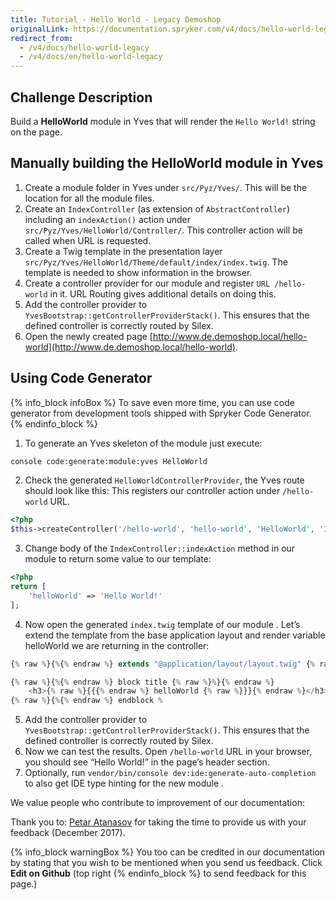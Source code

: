 ```yaml
---
title: Tutorial - Hello World - Legacy Demoshop
originalLink: https://documentation.spryker.com/v4/docs/hello-world-legacy
redirect_from:
  - /v4/docs/hello-world-legacy
  - /v4/docs/en/hello-world-legacy
---
```


<!--used to be: http://spryker.github.io/challenge/hello-world/-->

## Challenge Description
Build a **HelloWorld**  module in Yves that will render the `Hello World!` string on the page.

## Manually building the HelloWorld module in Yves

1. Create a module folder in Yves under `src/Pyz/Yves/`. This will be the location for all the module  files.
2. Create an `IndexController` (as extension of `AbstractController`) including an `indexAction()` action under `src/Pyz/Yves/HelloWorld/Controller/`. This controller action will be called when URL is requested.
3. Create a Twig template in the presentation layer `src/Pyz/Yves/HelloWorld/Theme/default/index/index.twig`. The template is needed to show information in the browser.
4. Create a controller provider for our module  and register `URL /hello-world` in it. URL Routing gives additional details on doing this.
5. Add the controller provider to `YvesBootstrap::getControllerProviderStack()`. This ensures that the defined controller is correctly routed by Silex.
6. Open the newly created page [http://www.de.demoshop.local/hello-world](http://www.de.demoshop.local/hello-world).

## Using Code Generator

{% info_block infoBox %}
To save even more time, you can use code generator from development tools shipped with Spryker Code Generator.
{% endinfo_block %}

1. To generate an Yves skeleton of the module  just execute:
```bash
console code:generate:module:yves HelloWorld
```
2. Check the generated `HelloWorldControllerProvider`, the Yves route should look like this:
This registers our controller action under `/hello-world` URL.
```php
<?php
$this->createController('/hello-world', 'hello-world', 'HelloWorld', 'Index', 'index');
```
3. Change body of the `IndexController::indexAction` method in our module  to return some value to our template:
```php
<?php
return [
    'helloWorld' => 'Hello World!'
];
```
4. Now open the generated `index.twig` template of our module . Let’s extend the template from the base application layout and render variable helloWorld we are returning in the controller:
```php
{% raw %}{%{% endraw %} extends "@application/layout/layout.twig" {% raw %}%}{% endraw %}

{% raw %}{%{% endraw %} block title {% raw %}%}{% endraw %}
    <h3>{% raw %}{{{% endraw %} helloWorld {% raw %}}}{% endraw %}</h3>
{% raw %}{%{% endraw %} endblock %
```
5. Add the controller provider to `YvesBootstrap::getControllerProviderStack()`. This ensures that the defined controller is correctly routed by Silex.
6. Now we can test the results. Open `/hello-world` URL in your browser, you should see “Hello World!” in the page’s header section.
7. Optionally, run `vendor/bin/console dev:ide:generate-auto-completion` to also get IDE type hinting for the new module .

We value people who contribute to improvement of our documentation:

Thank you to: [Petar Atanasov](https://github.com/PetarAtanasov) for taking the time to provide us with your feedback (December 2017).

{% info_block warningBox %}
You too can be credited in our documentation by stating that you wish to be mentioned when you send us feedback. Click **Edit on Github** (top right
{% endinfo_block %} to send feedback for this page.)

<!-- See also:

[Best Practices - Twig Templates](https://documentation.spryker.com/front-end_developer_guide/legacy_demoshop/twig_templates/twig-best-practices.htm) -->
